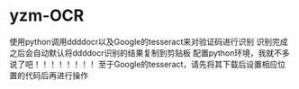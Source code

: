 # yzm-OCR
使用python调用ddddocr以及Google的tesseract来对验证码进行识别
识别完成之后会自动默认将ddddocr识别的结果复制到剪贴板
配置python环境，我就不多说了吧！！！！！！！！
至于Google的tesseract，请先将其下载后设置相应位置的代码后再进行操作